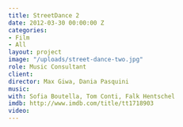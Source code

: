 ```yaml
---
title: StreetDance 2
date: 2012-03-30 00:00:00 Z
categories:
- Film
- All
layout: project
image: "/uploads/street-dance-two.jpg"
role: Music Consultant
client: 
director: Max Giwa, Dania Pasquini
music: 
with: Sofia Boutella, Tom Conti, Falk Hentschel
imdb: http://www.imdb.com/title/tt1718903
video: 
---
```



